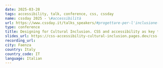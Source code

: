 ```yaml
---
date: 2025-03-28
tags: accessibility, talk, conference, css, cssday
name: cssday 2025 - \#accessibilità
url: https://www.cssday.it/talks_speakers/#progettare-per-l'inclusione-culturale
type: conference
title: Designing for Cultural Inclusion. CSS and accessibility as key tools (Lightning talk)
slides_url: https://css-accessibility-cultural-inclusion.pages.dev/css-day-2025/
recording_url:
city: Faenza
country: Italy
country_code: IT
language: Italian
---
```


